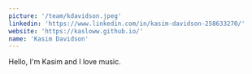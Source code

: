 ```yaml
---
picture: '/team/kdavidson.jpeg'
linkedin: 'https://www.linkedin.com/in/kasim-davidson-258633270/'
website: 'https://kasloww.github.io/'
name: 'Kasim Davidson'
---
```

Hello, I'm Kasim and I love music.